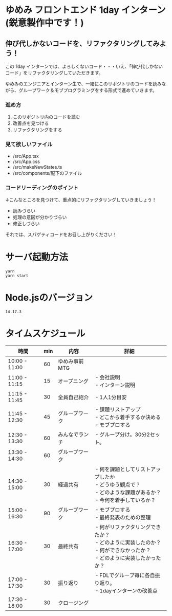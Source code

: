 # ゆめみ フロントエンド 1day インターン(鋭意製作中です！)

## 伸び代しかないコードを、リファクタリングしてみよう！
この 1day インターンでは、よろしくないコード・・・いえ、「伸び代しかないコード」をリファクタリングしていただきます。

ゆめみのエンジニアとインターン生で、一緒にこのリポジトリのコードを読みながら、グループワーク＆モブプログラミングをする形式で進めていきます。

### 進め方
1. このリポジトリ内のコードを読む
1. 改善点を見つける
1. リファクタリングをする

### 見て欲しいファイル

- /src/App.tsx
- /src/App.css
- /src/makeNewStates.ts
- /src/components/配下のファイル

### コードリーディングのポイント
↓こんなところを見つけて、重点的にリファクタリングしていきましょう！
- 読みづらい
- 処理の意図が分かりづらい
- 修正しづらい

それでは、スパゲティコードをお召し上がりください！

# サーバ起動方法
```shell
yarn
yarn start
```

# Node.jsのバージョン
`14.17.3`

# タイムスケジュール
| 時間            | min | 内容         | 詳細                                                                  |
|---------------|-----|------------|---------------------------------------------------------------------|
| 10:00 - 11:00 | 60  | ゆめみ事前MTG   |                                                                     |
| 11:00 - 11:15 | 15  | オープニング     | ・会社説明<br>・インターン説明                                                   |
| 11:15 - 11:45 | 30  | 全員自己紹介     | ・1人1分目安                                                             |
| 11:45 - 12:30 | 45  | グループワーク    | ・課題リストアップ<br>・どこから着手するか決める<br>・モブプロする                               |
| 12:30 - 13:30 | 60  | みんなでランチ    | ・グループ分け。30分2セット。                                                    |
| 13:30 - 14:30 | 60  | グループワーク    |                                                                     |
| 14:30 - 15:00 | 30  | 経過共有       | ・何を課題としてリストアップしたか<br>・どうゆう観点で？<br>・どのような課題があるか？<br>・今何を着手しているか？     |
| 15:00 - 16:30 | 90  | グループワーク    | ・モブプロする<br>・最終発表のための整理                                              |
| 16:30 - 17:00 | 30  | 最終共有       | ・何がリファクタリングできたか？<br>・どのように実装したのか？<br>・何ができなかったか？<br>・どのように実装したかったか？ |
| 17:00 - 17:30 | 30  | 振り返り       | ・FDLでグループ毎に各自振り返り。<br>・1dayインターンの改善点                                |
| 17:30 - 18:00 | 30  | クロージング     |                                                                     |






